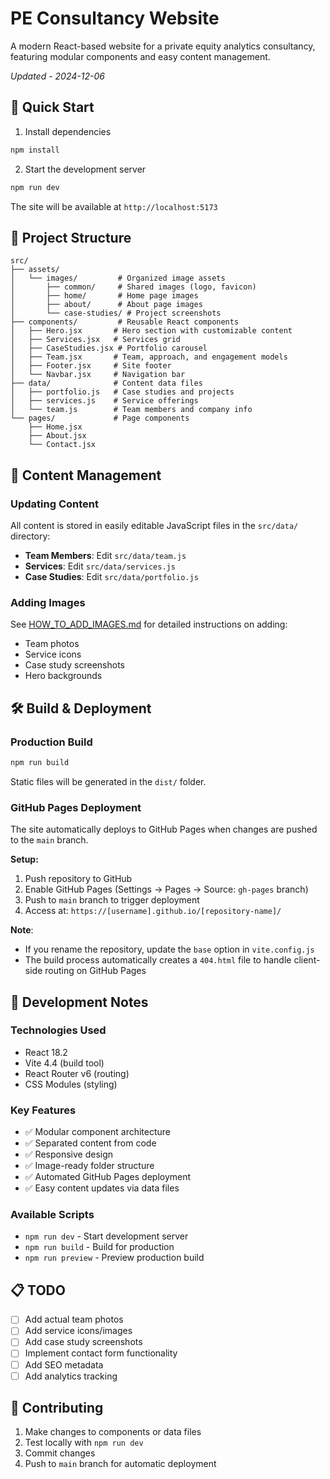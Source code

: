 # PE Consultancy Website

A modern React-based website for a private equity analytics consultancy, featuring modular components and easy content management.

*Updated - 2024-12-06*

## 🚀 Quick Start

1. Install dependencies
```bash
npm install
```

2. Start the development server
```bash
npm run dev
```

The site will be available at `http://localhost:5173`

## 📁 Project Structure

```
src/
├── assets/
│   └── images/         # Organized image assets
│       ├── common/     # Shared images (logo, favicon)
│       ├── home/       # Home page images
│       ├── about/      # About page images
│       └── case-studies/ # Project screenshots
├── components/         # Reusable React components
│   ├── Hero.jsx       # Hero section with customizable content
│   ├── Services.jsx   # Services grid
│   ├── CaseStudies.jsx # Portfolio carousel
│   ├── Team.jsx       # Team, approach, and engagement models
│   ├── Footer.jsx     # Site footer
│   └── Navbar.jsx     # Navigation bar
├── data/              # Content data files
│   ├── portfolio.js   # Case studies and projects
│   ├── services.js    # Service offerings
│   └── team.js        # Team members and company info
└── pages/             # Page components
    ├── Home.jsx
    ├── About.jsx
    └── Contact.jsx
```

## 📝 Content Management

### Updating Content

All content is stored in easily editable JavaScript files in the `src/data/` directory:

- **Team Members**: Edit `src/data/team.js`
- **Services**: Edit `src/data/services.js`
- **Case Studies**: Edit `src/data/portfolio.js`

### Adding Images

See [HOW_TO_ADD_IMAGES.md](./HOW_TO_ADD_IMAGES.md) for detailed instructions on adding:
- Team photos
- Service icons
- Case study screenshots
- Hero backgrounds

## 🛠️ Build & Deployment

### Production Build
```bash
npm run build
```

Static files will be generated in the `dist/` folder.

### GitHub Pages Deployment

The site automatically deploys to GitHub Pages when changes are pushed to the `main` branch.

**Setup:**
1. Push repository to GitHub
2. Enable GitHub Pages (Settings → Pages → Source: `gh-pages` branch)
3. Push to `main` branch to trigger deployment
4. Access at: `https://[username].github.io/[repository-name]/`

**Note**: 
- If you rename the repository, update the `base` option in `vite.config.js`
- The build process automatically creates a `404.html` file to handle client-side routing on GitHub Pages

## 🔧 Development Notes

### Technologies Used
- React 18.2
- Vite 4.4 (build tool)
- React Router v6 (routing)
- CSS Modules (styling)

### Key Features
- ✅ Modular component architecture
- ✅ Separated content from code
- ✅ Responsive design
- ✅ Image-ready folder structure
- ✅ Automated GitHub Pages deployment
- ✅ Easy content updates via data files

### Available Scripts
- `npm run dev` - Start development server
- `npm run build` - Build for production
- `npm run preview` - Preview production build

## 📋 TODO

- [ ] Add actual team photos
- [ ] Add service icons/images
- [ ] Add case study screenshots
- [ ] Implement contact form functionality
- [ ] Add SEO metadata
- [ ] Add analytics tracking

## 🤝 Contributing

1. Make changes to components or data files
2. Test locally with `npm run dev`
3. Commit changes
4. Push to `main` branch for automatic deployment
